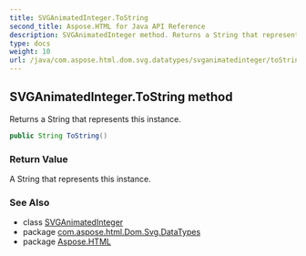 ```yaml
---
title: SVGAnimatedInteger.ToString
second_title: Aspose.HTML for Java API Reference
description: SVGAnimatedInteger method. Returns a String that represents this instance
type: docs
weight: 10
url: /java/com.aspose.html.dom.svg.datatypes/svganimatedinteger/toString/
---
```

## SVGAnimatedInteger.ToString method

Returns a String that represents this instance.

```java
public String ToString()
```

### Return Value

A String that represents this instance.

### See Also

* class [SVGAnimatedInteger](../)
* package [com.aspose.html.Dom.Svg.DataTypes](../../svganimatedinteger/)
* package [Aspose.HTML](../../../)
